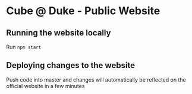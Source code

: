 # Cube @ Duke - Public Website

## Running the website locally
Run `npm start`

## Deploying changes to the website
Push code into master and changes will automatically be reflected on the official website in a few minutes
